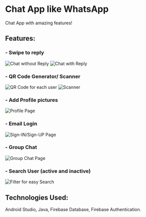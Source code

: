 # Chat App like WhatsApp
Chat App with amazing features!

## Features:
 ### - Swipe to reply

 ![Chat without Reply](https://github.com/Meliodas98765/Chat-App-like-WhatsApp/blob/main/Screenshot_%20(4).jpeg)
 ![Chat with Reply](https://github.com/Meliodas98765/Chat-App-like-WhatsApp/blob/main/Screenshot_%20(5).jpeg)

 ### - QR Code Generator/ Scanner

![QR Code for each user](https://github.com/Meliodas98765/Chat-App-like-WhatsApp/blob/main/Screenshot_%20(2).jpeg)
 ![Scanner](https://github.com/Meliodas98765/Chat-App-like-WhatsApp/blob/main/Screenshot_%20(1).jpg)

 ### - Add Profile pictures

 ![Profile Page](https://github.com/Meliodas98765/Chat-App-like-WhatsApp/blob/main/Screenshot_%20(6).jpeg)
 
 ### - Email Login

 ![Sign-IN/Sign-UP Page](https://github.com/Meliodas98765/Chat-App-like-WhatsApp/blob/main/Screenshot_%20(7).jpeg)
 
 ### - Group Chat

![Group Chat Page](https://github.com/Meliodas98765/Chat-App-like-WhatsApp/blob/main/Screenshot_%20(8).jpeg)

 ### - Search User (active and inactive)
 
![Filter for easy Search](https://github.com/Meliodas98765/Chat-App-like-WhatsApp/blob/main/Screenshot_%20(3).jpeg)

## Technologies Used: 
Android Studio, Java, Firebase Database, Firebase Authentication. 
